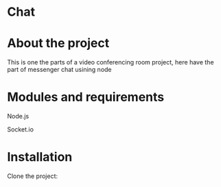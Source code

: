 # Chat

# About the project

This is one the parts of a video conferencing room project, here have the part of messenger chat usining node

# Modules and requirements

Node.js

Socket.io

# Installation 

Clone the project:


